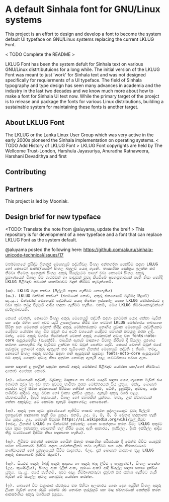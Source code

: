 # A default Sinhala font for GNU/Linux systems 

This project is an effort to design and develop a font to become the system default UI typeface on GNU/Linux systems replacing the current LKLUG Font.

< TODO Complete the README >

LKLUG Font has been the system defult for Sinhala text on various GNU/Linux distrtibutuions for a long while. The initial version of the LKLUG Font was meant to just 'work' for Sinhala text 
and was not designed specifically for requierments of a UI typeface. The field of Sinhala typography and type design has seen many advances in academia and 
the industry in the last two decades and we know much more about how to make a font for Sinhala UI text now. While the primary target of the proejct is to release and package the fonts for various Linux distributions, building a sustainable system for maintaining these fonts is another target. 


## About LKLUG Font
The LKLUG or the Lanka Linux User Group which was very active in the early 2000s pioneerd the Sinhala implementation on operating systems. 
< TODO Add History of LKLUG Font >
LKLUG Font copyrights are held by The Wellcome Trust-London, Harshula Jayasuriya, Anuradha Ratnaweera, Harshani Devadithya and first 


## Contributing


## Partners
This project is led by Mooniak.


## Design brief for  new typeface 
<TODO: Translate the note from @aluyama, update the breif >
This repository is for development of a new typeface and a font that can replace LKLUG Font as the system default. 

@aluyama posted the following here: https://github.com/akuru/sinhala-unicode-technical/issues/17

```
වර්තමානයේ ප්‍රසිද්ධ ලිනක්ස් මෙහෙයුම් පද්ධතිවල සිංහල අන්තර්ගත පෙන්වීම සඳහා LKLUG හෝ නොටෝ සාන්ස්/සෙරිෆ් සිංහල බහුලව යොදා ගැනේ. තාක්‍ෂණික ක්‍ෂේත්‍රය ඉලක්ක කර නිමවා තිබෙන අනෙකුත් සිංහල අකුරු සියල්ලටම පාහේ වඩා නොටෝ සිංහල අකුරු ප්‍රමාණයෙන් විශාල වීම ගැටළුවක් හා පාඩුවක් වුවද කියවීමේ අපහසුතාවයක් නැති නිසා මෙහිදී LKLUG පිළිබඳව පමණක් සාකච්ඡාවට බඳුන් කිරීමට කැමැත්තෙමි.

(𑇡). LKLUG මෑත තත්‍වය (පිල්ලම් හඳුනා ගැනීමට නොහැකිය)
(𑇢). LKLUG වත්මන් තත්‍වය* (එපමණක් නොව, අකුරු එකගොඩේ වැටීමද සිදුවේ)
සැ.යු.: වින්ඩෝස් මෙහෙයුම් පද්ධතියට යොදා තිබෙන ඉස්කෝල පොත LKLUG මෝස්තරයට ද වඩා කුඩා නමුදු පිල්ලම් ආදිය හඳුනා ගැනීමට හැකිය. එනම්, මෙය LKLUG නිර්මාණකරුවන්ගේ දුර්වලතාවයකි.

කෙසේ වෙතත්, නොටෝ සිංහල අකුරු මෙහෙයුම් පද්ධති සඳහා දැනටමත් යොදා ගන්නා බැවින් සහ දෝෂ රහිත හෝ අවම යැයි උපකල්පනය කිරීම මත තවමත් LKLUG මෝස්තරය තබාගෙන සිටින සහ මෙතෙක් වෙනත් කිසිදු අකුරු මෝස්තරයකට නොගිය ප්‍රධාන මෙහෙයුම් පද්ධතියකට යෙදීමට යෝජනා කළ විට ඔවුන් එය අර්ධ වශයෙන් යෙදීමට පමණක් කටයුතු කරන ලදි. මන්ද, මෙම අකුරු වර්ගය තිබෙන්නේ වෙනත් අකුරු ගණනාවක් අඩංගු වන fonts-noto-core​ ඇසුරුමෙහිය (පැකේජ්). එබැවින් ඇතැම් මෘදුකාංග විවෘත කිරීමේ දී සියල්ල පූරණය කරගත නොහැකිව බිඳ වැටීමට ලක්වන බව ඔවුන් පෙන්වා දෙයි. කෙසේ වෙතත් ඔවුන් එසේ පැවසුවද නොටෝ අකුරු ඇතුළත් කර පැමිණෙන ලිනක්ස් මෙහෙයුම් පද්ධති ද තිබේ. තවද, නොටෝ සිංහල අකුරු වර්ගය සඳහා තනි ඇසුරුමක් සෑදුවද; fonts-noto-core​ ඇසුරුමෙහි එම අකුරු ගොනුව අඩංගු නිසා අනුමත නොවනු ඇතැයි අදාළ සංවර්ධකයා පවසා ඇත.

පහත සඳහන් දෑ ඉහළින් සපුරන අනර්ඝ අකුරු මෝස්තර පිළිබඳව යෝජනා සහ/හෝ නිර්මාණ දායකත්‍ව අපේක්‍ෂා කෙරේ.

(අ). මෙහෙයුම් පද්ධති, වැඩතල මෘදුකාංග හා ජංගම යෙදුම් සඳහා යොදා ගැනෙන බැවින් එය ඉතාමත් කුඩා හා ඉඩ ඉතා අවමව භාවිතා කරන මෝස්තරයක් විය යුතුය. මන්ද, බොහෝ අවස්ථා වලදී සීමිත අවකාශයක් පිරිමසා ගනිමින් බොත්තම්, පටිති, දැනුම්දීම්, අවවාද, දෝෂ පණිවිඩ ආදියට අදාළ වචන හෝ වාක්‍ය දැක්විය යුතුය. ඇතැම් අකුරු වර්ග පළල ස්වභාවයකින්, දිගැටි හැඩයෙන්, විශාල හෝ මහතකින් යුක්තය. තවද, උස් ස්වභාවයක් ගන්නා අකුරුවල යට කොටස ඇතැම් මෘදුකාංගවල නොපෙනේ.

(ආ). අකුරු ඉතා කුඩා ප්‍රමාණයෙන් ඇතිවිට භාෂාව හදාරන පුද්ගලයෙකුට වුවද පිල්ලම් පහසුවෙන් හඳුනාගත හැකි විය යුතුය. එනම්, උදා. ම, ම්, මි, මී වෙනස හඳුනාගත හැකි විය යුතුය. උදා. මෙවැනි පිටුවක https://si.wikipedia.org/wiki/මුල්_පිටුව
(තවද, ලිනක්ස් LKLUG හා වින්ඩෝස් ඉස්කෝල පොත සංසන්දනය කරන විට; LKLUG අකුරට වඩා කුඩා ඉස්කෝල පොතෙහි හල් කිරීම යොදා ඇති ආකාරය, ඉස්පිල්ල, දීර්ඝ ඉස්පිල්ල ආදිය තීව්‍ර වර්ණයෙන් දිස්වීම නිසා හඳුනාගත හැකිය).

(ඇ). ලිවීමට පමණක් නොවන හෙයින් ඕනෑම තාක්‍ෂණික පරිසරයක දී මෙන්ම විවිධ යෙදවුම් සමඟ හරියාකාරව දිස්වීම සඳහා යාවත්කාලීනව තබා ගැනීමට සහ දෝෂ නිරාකරණයට කණ්ඩායමක් හෝ පුද්ගලයෙක් සිටීම වැදගත්ය. (උදා. දැන් බොහෝ මෘදුකාංග තුළ LKLUG අකුරු එකගොඩේ දිස්වීම සිදුවේ).

(ඈ). සියළුම අකුරු (බැඳි අකුරු ආදානය හා අකුරු බැඳ ලිවීම ද ඇතුළත්ව), සිංහල සංකේත (උදා. කුණ්ඩලිය), සිංහල අංක (ලිත් අංක, පුරාණ අංක) ආදී සියල්ල සඳහා සහාය දැක්විය යුතුය. සැ.යු. එසේ නැතිනම්, අපට අදාළ නිර්මාණකරුවා දැනුවත් කර සකසා ගැනීමට හැකි බැවින් මේ සියල්ල අඩංගු නොවුවද යෝජනා කරන්න.

(ඉ). බොහෝ විට වක්‍රාකාර ස්වරූපය මත පිහිටා අලංකාරය ගෙන දෙන අයුරින් සිංහල අකුරු ලියන බැවින් හොඳ රවුම් මෙන්ම රළු නොවන හුරුබුහුටි සහ මෘදු ස්වභාවයක් පෙන්නුම් කරන ආකර්ෂණීය අකුරු වර්ගයක් සුදුසුය.

```
